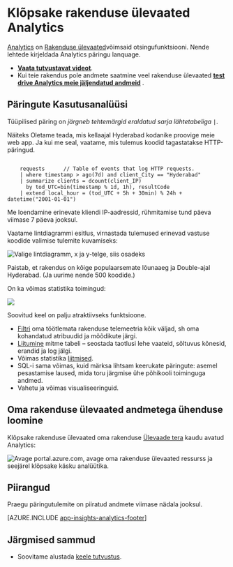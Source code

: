 <properties 
    pageTitle="Analüüsi -, rakenduse ülevaated tööriista võimas otsing | Microsoft Azure'i" 
    description="Kasutusanalüüsi tööriista võimas diagnostika otsing, rakenduse ülevaated ülevaade. " 
    services="application-insights" 
    documentationCenter=""
    authors="alancameronwills" 
    manager="douge"/>

<tags 
    ms.service="application-insights" 
    ms.workload="tbd" 
    ms.tgt_pltfrm="ibiza" 
    ms.devlang="na" 
    ms.topic="article" 
    ms.date="07/26/2016" 
    ms.author="awills"/>


# <a name="analytics-in-application-insights"></a>Klõpsake rakenduse ülevaated Analytics


[Analytics](app-insights-analytics.md) on [Rakenduse ülevaated](app-insights-overview.md)võimsaid otsingufunktsiooni. Nende lehtede kirjeldada Analytics päringu lanquage. 

* **[Vaata tutvustavat videot](https://applicationanalytics-media.azureedge.net/home_page_video.mp4)**.
* Kui teie rakendus pole andmete saatmine veel rakenduse ülevaated **[test drive Analytics meie jäljendatud andmeid](https://analytics.applicationinsights.io/demo)** .

## <a name="queries-in-analytics"></a>Päringute Kasutusanalüüsi
 
Tüüpilised päring on *järgneb *tehtemärgid* eraldatud sarja lähtetabeliga* `|`. 

Näiteks Oletame teada, mis kellaajal Hyderabad kodanike proovige meie web app. Ja kui me seal, vaatame, mis tulemus koodid tagastatakse HTTP-päringud. 

```AIQL

    requests      // Table of events that log HTTP requests.
  	| where timestamp > ago(7d) and client_City == "Hyderabad"
  	| summarize clients = dcount(client_IP) 
      by tod_UTC=bin(timestamp % 1d, 1h), resultCode
  	| extend local_hour = (tod_UTC + 5h + 30min) % 24h + datetime("2001-01-01") 
```

Me loendamine erinevate kliendi IP-aadressid, rühmitamise tund päeva viimase 7 päeva jooksul. 

Vaatame lintdiagrammi esitlus, virnastada tulemused erinevad vastuse koodide valimise tulemite kuvamiseks:

![Valige lintdiagramm, x ja y-telge, siis osadeks](./media/app-insights-analytics/020.png)

Paistab, et rakendus on kõige populaarsemate lõunaaeg ja Double-ajal Hyderabad. (Ja uurime nende 500 koodide.)


On ka võimas statistika toimingud:

![](./media/app-insights-analytics/025.png)


Soovitud keel on palju atraktiivseks funktsioone.

* [Filtri](app-insights-analytics-reference.md#where-operator) oma töötlemata rakenduse telemeetria kõik väljad, sh oma kohandatud atribuudid ja mõõdikute järgi.
* [Liitumine](app-insights-analytics-reference.md#join-operator) mitme tabeli – seostada taotlusi lehe vaateid, sõltuvus kõnesid, erandid ja log jälgi.
* Võimas statistika [liitmised](app-insights-analytics-reference.md#aggregations).
* SQL-i sama võimas, kuid märksa lihtsam keerukate päringute: asemel pesastamise laused, mida toru järgmise ühe põhikooli toiminguga andmed.
* Vahetu ja võimas visualiseeringuid.







## <a name="connect-to-your-application-insights-data"></a>Oma rakenduse ülevaated andmetega ühenduse loomine


Klõpsake rakenduse ülevaated oma rakenduse [Ülevaade tera](app-insights-dashboards.md) kaudu avatud Analytics: 

![Avage portal.azure.com, avage oma rakenduse ülevaated ressurss ja seejärel klõpsake käsku analüütika.](./media/app-insights-analytics/001.png)


## <a name="limits"></a>Piirangud

Praegu päringutulemite on piiratud andmete viimase nädala jooksul.



[AZURE.INCLUDE [app-insights-analytics-footer](../../includes/app-insights-analytics-footer.md)]


## <a name="next-steps"></a>Järgmised sammud


* Soovitame alustada [keele tutvustus](app-insights-analytics-tour.md).
